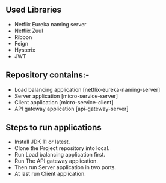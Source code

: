 ## Used Libraries

  * Netflix Eureka naming server 
  * Netflix Zuul
  * Ribbon
  * Feign
  * Hysterix
  * JWT

## Repository contains:-

* Load balancing application [netflix-eureka-naming-server]
* Server application [micro-service-server]
* Client application [micro-service-client]
* API gateway application [api-gateway-server]

## Steps to run applications

* Install JDK 11 or latest. 
* Clone the Project repository into local. 
* Run Load balancing application first. 
* Run The API gateway application.
* Then run Server application in two ports. 
* At last run Client application.
